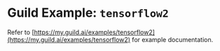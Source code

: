 # Guild Example: `tensorflow2`

Refer to
[https://my.guild.ai/examples/tensorflow2](https://my.guild.ai/examples/tensorflow2)
for example documentation.
